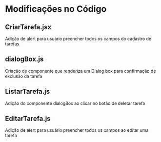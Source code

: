# Modificações no Código

## CriarTarefa.jsx

Adição de alert para usuário preencher todos os campos do cadastro de tarefas

## dialogBox.js

Criação de componente que renderiza um Dialog box para confirmação de exclusão da tarefa

## ListarTarefa.js

Adição do componente dialogBox ao clicar no botão de deletar tarefa

## EditarTarefa.js

Adição de alert para usuário preencher todos os campos ao editar uma tarefa
